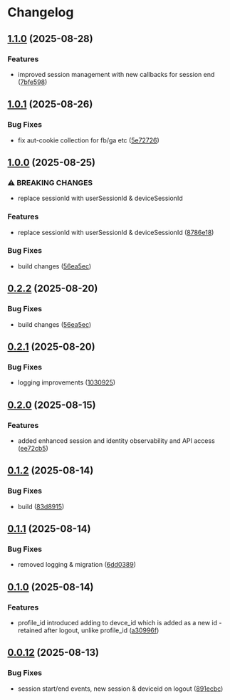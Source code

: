 # Changelog

## [1.1.0](https://github.com/HCL-CDP-TA/hclcdp-web-sdk/compare/v1.0.1...v1.1.0) (2025-08-28)


### Features

* improved session management with new callbacks for session end ([7bfe598](https://github.com/HCL-CDP-TA/hclcdp-web-sdk/commit/7bfe59889678abc1112d54eef8b8378147eebbfe))

## [1.0.1](https://github.com/HCL-CDP-TA/hclcdp-web-sdk/compare/v1.0.0...v1.0.1) (2025-08-26)


### Bug Fixes

* fix aut-cookie collection for fb/ga etc ([5e72726](https://github.com/HCL-CDP-TA/hclcdp-web-sdk/commit/5e72726ab565f11385a9cf46484fcf6d68e77794))

## [1.0.0](https://github.com/HCL-CDP-TA/hclcdp-web-sdk/compare/v0.2.1...v1.0.0) (2025-08-25)


### ⚠ BREAKING CHANGES

* replace sessionId with userSessionId & deviceSessionId

### Features

* replace sessionId with userSessionId & deviceSessionId ([8786e18](https://github.com/HCL-CDP-TA/hclcdp-web-sdk/commit/8786e184e6dac9116c813bbccaa326884b6899ac))


### Bug Fixes

* build changes ([56ea5ec](https://github.com/HCL-CDP-TA/hclcdp-web-sdk/commit/56ea5ec28e5297574c5c820fa92e5469dcbd4eed))

## [0.2.2](https://github.com/HCL-CDP-TA/hclcdp-web-sdk/compare/v0.2.1...v0.2.2) (2025-08-20)


### Bug Fixes

* build changes ([56ea5ec](https://github.com/HCL-CDP-TA/hclcdp-web-sdk/commit/56ea5ec28e5297574c5c820fa92e5469dcbd4eed))

## [0.2.1](https://github.com/HCL-CDP-TA/hclcdp-web-sdk/compare/v0.2.0...v0.2.1) (2025-08-20)


### Bug Fixes

* logging improvements ([1030925](https://github.com/HCL-CDP-TA/hclcdp-web-sdk/commit/10309259732baaa2770cb8a1d6147922bb7c7482))

## [0.2.0](https://github.com/HCL-CDP-TA/hclcdp-web-sdk/compare/v0.1.2...v0.2.0) (2025-08-15)


### Features

* added enhanced session and identity observability and API access ([ee72cb5](https://github.com/HCL-CDP-TA/hclcdp-web-sdk/commit/ee72cb525c30e3bea46bd2412d9e38b44068beb9))

## [0.1.2](https://github.com/HCL-CDP-TA/hclcdp-web-sdk/compare/v0.1.1...v0.1.2) (2025-08-14)


### Bug Fixes

* build ([83d8915](https://github.com/HCL-CDP-TA/hclcdp-web-sdk/commit/83d8915d807a0697ba781a4207101933a9365fea))

## [0.1.1](https://github.com/HCL-CDP-TA/hclcdp-web-sdk/compare/v0.1.0...v0.1.1) (2025-08-14)


### Bug Fixes

* removed logging & migration ([6dd0389](https://github.com/HCL-CDP-TA/hclcdp-web-sdk/commit/6dd038907ead6371de8a1a9e45351a423410929f))

## [0.1.0](https://github.com/HCL-CDP-TA/hclcdp-web-sdk/compare/v0.0.12...v0.1.0) (2025-08-14)


### Features

* profile_id introduced adding to devce_id which is added as a new id - retained after logout, unlike profile_id ([a30996f](https://github.com/HCL-CDP-TA/hclcdp-web-sdk/commit/a30996f7e1b2344c836254add6aee9da767d33a8))

## [0.0.12](https://github.com/HCL-CDP-TA/hclcdp-web-sdk/compare/v0.0.11...v0.0.12) (2025-08-13)


### Bug Fixes

* session start/end events, new session & deviceid on logout ([891ecbc](https://github.com/HCL-CDP-TA/hclcdp-web-sdk/commit/891ecbcbe4add824400e8e153514a9d00af2c81c))

